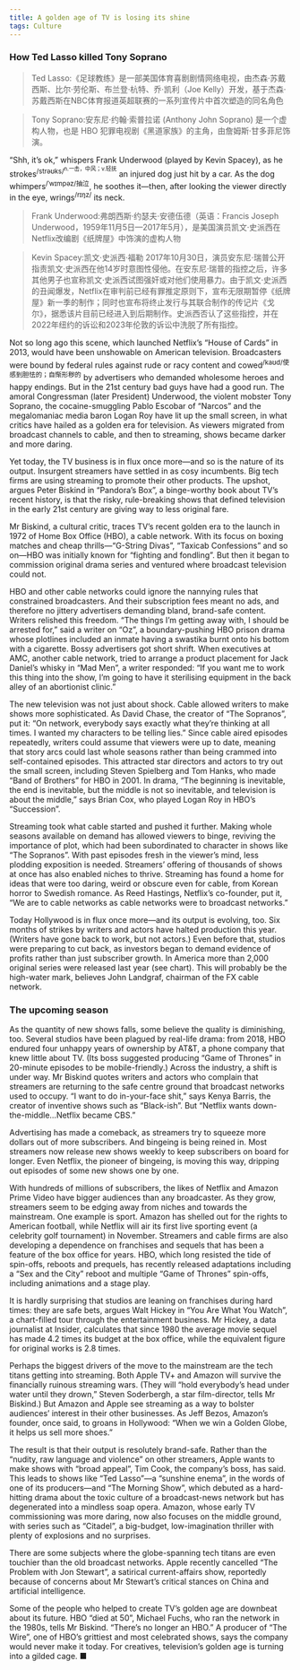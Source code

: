 ```yaml
---
title: A golden age of TV is losing its shine
tags: Culture
---
```


### How Ted Lasso killed Tony Soprano
>Ted Lasso:《足球教练》是一部美国体育喜剧剧情网络电视，由杰森·苏戴西斯、比尔·劳伦斯、布兰登·杭特、乔·凯利（Joe Kelly）开发，基于杰森·苏戴西斯在NBC体育报道英超联赛的一系列宣传片中首次塑造的同名角色

>Tony Soprano:安东尼·约翰·索普拉诺 (Anthony John Soprano) 是一个虚构人物，也是 HBO 犯罪电视剧《黑道家族》的主角，由詹姆斯·甘多菲尼饰演。

“Shh, it’s ok,” whispers Frank Underwood (played by Kevin Spacey), as he strokes<sup>/strəʊks/<sup>n.一击，中风；v.轻抚</sup></sup> an injured dog just hit by a car. As the dog whimpers<sup>/ˈwɪmpəz/抽泣</sup>, he soothes it—then, after looking the viewer directly in the eye, wrings<sup>/rɪŋz/</sup> its neck.

>Frank Underwood:弗朗西斯·约瑟夫·安德伍德（英语：Francis Joseph Underwood，1959年11月5日—2017年5月），是美国演员凯文·史派西在Netflix改编剧《纸牌屋》中饰演的虚构人物

>Kevin Spacey:凯文·史派西·福勒 2017年10月30日，演员安东尼·瑞普公开指责凯文·史派西在他14岁时意图性侵他。在安东尼·瑞普的指控之后，许多其他男子也宣称凯文·史派西试图强奸或对他们使用暴力。由于凯文·史派西的丑闻爆发，Netflix在审判前已经有罪推定原则下，宣布无限期暂停《纸牌屋》新一季的制作；同时也宣布将终止发行与其联合制作的传记片《戈尔》，据悉该片目前已经进入到后期制作。史派西否认了这些指控，并在2022年纽约的诉讼和2023年伦敦的诉讼中洗脱了所有指控。

Not so long ago this scene, which launched Netflix’s “House of Cards” in 2013, would have been unshowable on American television. Broadcasters were bound by federal rules against rude or racy content and cowed<sup>/kaʊd/使感到胆怯的；自惭形秽的</sup> by advertisers who demanded wholesome heroes and happy endings. But in the 21st century bad guys have had a good run. The amoral Congressman (later President) Underwood, the violent mobster Tony Soprano, the cocaine-smuggling Pablo Escobar of “Narcos” and the megalomaniac media baron Logan Roy have lit up the small screen, in what critics have hailed as a golden era for television. As viewers migrated from broadcast channels to cable, and then to streaming, shows became darker and more daring.

Yet today, the TV business is in flux once more—and so is the nature of its output. Insurgent streamers have settled in as cosy incumbents. Big tech firms are using streaming to promote their other products. The upshot, argues Peter Biskind in “Pandora’s Box”, a binge-worthy book about TV’s recent history, is that the risky, rule-breaking shows that defined television in the early 21st century are giving way to less original fare.

Mr Biskind, a cultural critic, traces TV’s recent golden era to the launch in 1972 of Home Box Office (HBO), a cable network. With its focus on boxing matches and cheap thrills—“G-String Divas”, “Taxicab Confessions” and so on—HBO was initially known for “fighting and fondling”. But then it began to commission original drama series and ventured where broadcast television could not.

HBO and other cable networks could ignore the nannying rules that constrained broadcasters. And their subscription fees meant no ads, and therefore no jittery advertisers demanding bland, brand-safe content. Writers relished this freedom. “The things I’m getting away with, I should be arrested for,” said a writer on “Oz”, a boundary-pushing HBO prison drama whose plotlines included an inmate having a swastika burnt onto his bottom with a cigarette. Bossy advertisers got short shrift. When executives at AMC, another cable network, tried to arrange a product placement for Jack Daniel’s whisky in “Mad Men”, a writer responded: “If you want me to work this thing into the show, I’m going to have it sterilising equipment in the back alley of an abortionist clinic.”

The new television was not just about shock. Cable allowed writers to make shows more sophisticated. As David Chase, the creator of “The Sopranos”, put it: “On network, everybody says exactly what they’re thinking at all times. I wanted my characters to be telling lies.” Since cable aired episodes repeatedly, writers could assume that viewers were up to date, meaning that story arcs could last whole seasons rather than being crammed into self-contained episodes. This attracted star directors and actors to try out the small screen, including Steven Spielberg and Tom Hanks, who made “Band of Brothers” for HBO in 2001. In drama, “The beginning is inevitable, the end is inevitable, but the middle is not so inevitable, and television is about the middle,” says Brian Cox, who played Logan Roy in HBO’s “Succession”.

Streaming took what cable started and pushed it further. Making whole seasons available on demand has allowed viewers to binge, reviving the importance of plot, which had been subordinated to character in shows like “The Sopranos”. With past episodes fresh in the viewer’s mind, less plodding exposition is needed. Streamers’ offering of thousands of shows at once has also enabled niches to thrive. Streaming has found a home for ideas that were too daring, weird or obscure even for cable, from Korean horror to Swedish romance. As Reed Hastings, Netflix’s co-founder, put it, “We are to cable networks as cable networks were to broadcast networks.”

Today Hollywood is in flux once more—and its output is evolving, too. Six months of strikes by writers and actors have halted production this year. (Writers have gone back to work, but not actors.) Even before that, studios were preparing to cut back, as investors began to demand evidence of profits rather than just subscriber growth. In America more than 2,000 original series were released last year (see chart). This will probably be the high-water mark, believes John Landgraf, chairman of the FX cable network.

### The upcoming season

As the quantity of new shows falls, some believe the quality is diminishing, too. Several studios have been plagued by real-life drama: from 2018, HBO endured four unhappy years of ownership by AT&T, a phone company that knew little about TV. (Its boss suggested producing “Game of Thrones” in 20-minute episodes to be mobile-friendly.) Across the industry, a shift is under way. Mr Biskind quotes writers and actors who complain that streamers are returning to the safe centre ground that broadcast networks used to occupy. “I want to do in-your-face shit,” says Kenya Barris, the creator of inventive shows such as “Black-ish”. But “Netflix wants down-the-middle…Netflix became CBS.”

Advertising has made a comeback, as streamers try to squeeze more dollars out of more subscribers. And bingeing is being reined in. Most streamers now release new shows weekly to keep subscribers on board for longer. Even Netflix, the pioneer of bingeing, is moving this way, dripping out episodes of some new shows one by one.

With hundreds of millions of subscribers, the likes of Netflix and Amazon Prime Video have bigger audiences than any broadcaster. As they grow, streamers seem to be edging away from niches and towards the mainstream. One example is sport. Amazon has shelled out for the rights to American football, while Netflix will air its first live sporting event (a celebrity golf tournament) in November. Streamers and cable firms are also developing a dependence on franchises and sequels that has been a feature of the box office for years. HBO, which long resisted the tide of spin-offs, reboots and prequels, has recently released adaptations including a “Sex and the City” reboot and multiple “Game of Thrones” spin-offs, including animations and a stage play.

It is hardly surprising that studios are leaning on franchises during hard times: they are safe bets, argues Walt Hickey in “You Are What You Watch”, a chart-filled tour through the entertainment business. Mr Hickey, a data journalist at Insider, calculates that since 1980 the average movie sequel has made 4.2 times its budget at the box office, while the equivalent figure for original works is 2.8 times.

Perhaps the biggest drivers of the move to the mainstream are the tech titans getting into streaming. Both Apple TV+ and Amazon will survive the financially ruinous streaming wars. (They will “hold everybody’s head under water until they drown,” Steven Soderbergh, a star film-director, tells Mr Biskind.) But Amazon and Apple see streaming as a way to bolster audiences’ interest in their other businesses. As Jeff Bezos, Amazon’s founder, once said, to groans in Hollywood: “When we win a Golden Globe, it helps us sell more shoes.”

The result is that their output is resolutely brand-safe. Rather than the “nudity, raw language and violence” on other streamers, Apple wants to make shows with “broad appeal”, Tim Cook, the company’s boss, has said. This leads to shows like “Ted Lasso”—a “sunshine enema”, in the words of one of its producers—and “The Morning Show”, which debuted as a hard-hitting drama about the toxic culture of a broadcast-news network but has degenerated into a mindless soap opera. Amazon, whose early TV commissioning was more daring, now also focuses on the middle ground, with series such as “Citadel”, a big-budget, low-imagination thriller with plenty of explosions and no surprises.

There are some subjects where the globe-spanning tech titans are even touchier than the old broadcast networks. Apple recently cancelled “The Problem with Jon Stewart”, a satirical current-affairs show, reportedly because of concerns about Mr Stewart’s critical stances on China and artificial intelligence.

Some of the people who helped to create TV’s golden age are downbeat about its future. HBO “died at 50”, Michael Fuchs, who ran the network in the 1980s, tells Mr Biskind. “There’s no longer an HBO.” A producer of “The Wire”, one of HBO’s grittiest and most celebrated shows, says the company would never make it today. For creatives, television’s golden age is turning into a gilded cage. ■